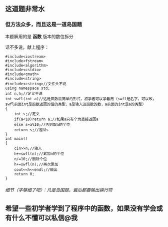 ## 这道题非常水
### 但方法众多，而且这是一道岛国题

 本题解用的是 **函数** 版本的数位拆分

话不多说，献上程序：
```
#include<iostream>
#include<fstream>
#include<algorithm>
#include<cstdio>
#include<cmath>
#include<string>
#include<cstring>//文件头不说
using namespace std;
int n,h;//定义不说
int swfl(int a)//这是函数最简单的形式，初学者可以学着用（swfl是名字，可以改，swfl前面int是函数返回的值的类型，a是输入进函数的数，a前面的int是a的类型）
{
	int s;//定义
	if(a<10)return a;//如果a只有个为直接返回a
	else s=a%10;//否则取a的个位
	return s;//返回s
}
int main()
{
	cin>>n;//输入
	h+=swfl(n);//累加n的个位
	n/=10;//删除个位
	h+=swfl(n);//再次累加
	cout<<h<<endl;//输出
	return 0;
}
```
###### 细节（字够细了吧）：凡是岛国题，最后都要输出换行符

## 希望一些初学者学到了程序中的函数，如果没有学会或有什么不懂可以私信@我